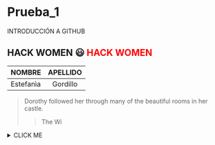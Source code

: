 # Prueba_1
INTRODUCCIÓN A GITHUB
## HACK WOMEN :smiley:  <span style="color:red">HACK WOMEN</span>
| NOMBRE| APELLIDO|
| :-------- | :-------: |
| Estefanìa | Gordillo | 
> Dorothy followed her through many of the beautiful rooms in her castle.
>
>> The Wi
<details><summary>CLICK ME</summary>
<p>

#### We can hide anything, even code!

    ```ruby
      puts "Hello World"
    ```

</p>
</details>
